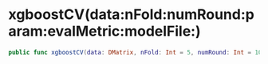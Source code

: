 # xgboostCV(data:nFold:numRound:param:evalMetric:modelFile:)

``` swift
public func xgboostCV(data: DMatrix, nFold: Int = 5, numRound: Int = 10, param: Param = [:], evalMetric: [String] = [], modelFile: String? = nil) -> CVResult
```
